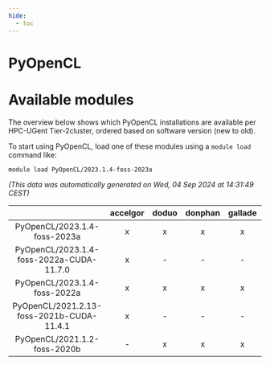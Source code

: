 ```yaml
---
hide:
  - toc
---
```


PyOpenCL
========

# Available modules


The overview below shows which PyOpenCL installations are available per HPC-UGent Tier-2cluster, ordered based on software version (new to old).

To start using PyOpenCL, load one of these modules using a `module load` command like:

```shell
module load PyOpenCL/2023.1.4-foss-2023a
```

*(This data was automatically generated on Wed, 04 Sep 2024 at 14:31:49 CEST)*  

| |accelgor|doduo|donphan|gallade|joltik|shinx|skitty|
| :---: | :---: | :---: | :---: | :---: | :---: | :---: | :---: |
|PyOpenCL/2023.1.4-foss-2023a|x|x|x|x|x|-|x|
|PyOpenCL/2023.1.4-foss-2022a-CUDA-11.7.0|x|-|-|-|x|-|-|
|PyOpenCL/2023.1.4-foss-2022a|x|x|x|x|x|-|x|
|PyOpenCL/2021.2.13-foss-2021b-CUDA-11.4.1|x|-|-|-|x|-|-|
|PyOpenCL/2021.1.2-foss-2020b|-|x|x|x|x|-|x|
